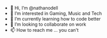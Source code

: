 - 👋 Hi, I’m @nathanodell
- 👀 I’m interested in Gaming, Music and Tech
- 🌱 I’m currently learning how to code better
- 💞️ I’m looking to collaborate on work
- 📫 How to reach me ... you can't

<!---
nathanodell/nathanodell is a ✨ special ✨ repository because its `README.md` (this file) appears on your GitHub profile.
You can click the Preview link to take a look at your changes.
--->

